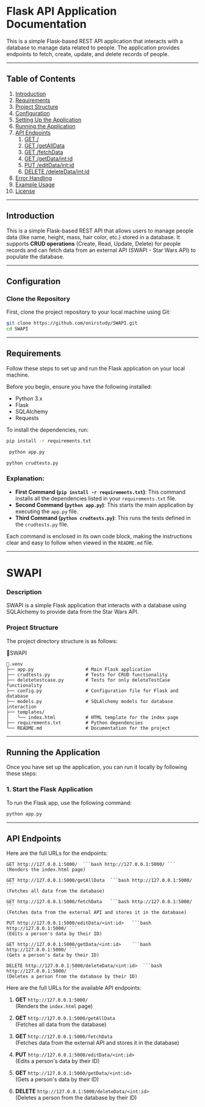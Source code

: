 # Flask API Application Documentation

This is a simple Flask-based REST API application that interacts with a database to manage data related to people. The application provides endpoints to fetch, create, update, and delete records of people.

---

## Table of Contents

1. [Introduction](#introduction)
2. [Requirements](#requirements)
3. [Project Structure](#project-structure)
4. [Configuration](#configuration)
5. [Setting Up the Application](#setting-up-the-application)
6. [Running the Application](#running-the-application)
7. [API Endpoints](#api-endpoints)
   1. [GET /](#get-)
   2. [GET /getAllData](#get-alldata)
   3. [GET /fetchData](#get-fetchdata)
   4. [GET /getData/<int:id>](#get-getdataintid)
   5. [PUT /editData/<int:id>](#put-editdataintid)
   6. [DELETE /deleteData/<int:id>](#delete-deletedataintid)
8. [Error Handling](#error-handling)
9. [Example Usage](#example-usage)
10. [License](#license)

---

## Introduction

This is a simple Flask-based REST API that allows users to manage people data (like name, height, mass, hair color, etc.) stored in a database. It supports **CRUD operations** (Create, Read, Update, Delete) for people records and can fetch data from an external API (SWAPI - Star Wars API) to populate the database.

---

## Configuration

### Clone the Repository

First, clone the project repository to your local machine using Git:

```bash
git clone https://github.com/onirstudy/SWAPI.git
cd SWAPI
```

---
## Requirements

Follow these steps to set up and run the Flask application on your local machine.

Before you begin, ensure you have the following installed:

- Python 3.x
- Flask
- SQLAlchemy
- Requests

To install the dependencies, run:

```bash
pip install -r requirements.txt
```

```bash
 python app.py
```

```bash
python crudtests.py
```

### Explanation:
- **First Command (`pip install -r requirements.txt`)**: This command installs all the dependencies listed in your `requirements.txt` file.
- **Second Command (`python app.py`)**: This starts the main application by executing the `app.py` file.
- **Third Command (`python crudtests.py`)**: This runs the tests defined in the `crudtests.py` file.

Each command is enclosed in its own code block, making the instructions clear and easy to follow when viewed in the `README.md` file.

---
# SWAPI

### Description

SWAPI is a simple Flask application that interacts with a database using SQLAlchemy to provide data from the Star Wars API.

### Project Structure

The project directory structure is as follows:


📁SWAPI

    📁.venv
    ├── app.py                   # Main Flask application
    ├── crudtests.py             # Tests for CRUD functionality
    ├── deletetestcase.py        # Tests for only deleteTestCase functionality
    ├── config.py                # Configuration file for Flask and database
    ├── models.py                # SQLAlchemy models for database interaction
    ├── templates/
    │   └── index.html           # HTML template for the index page
    ├── requirements.txt         # Python dependencies
    └── README.md                # Documentation for the project

---

## Running the Application

Once you have set up the application, you can run it locally by following these steps:

### 1. Start the Flask Application

To run the Flask app, use the following command:

```bash
python app.py
```

---

##  API Endpoints

Here are the full URLs for the endpoints:

    GET http://127.0.0.1:5000/  ```bash http://127.0.0.1:5000/ ```
    (Renders the index.html page)

    GET http://127.0.0.1:5000/getAllData  ```bash http://127.0.0.1:5000/ ```
    (Fetches all data from the database)

    GET http://127.0.0.1:5000/fetchData   ```bash http://127.0.0.1:5000/ ```
    (Fetches data from the external API and stores it in the database)

    PUT http://127.0.0.1:5000/editData/<int:id>   ```bash http://127.0.0.1:5000/ ```
    (Edits a person's data by their ID)
 
    GET http://127.0.0.1:5000/getData/<int:id>    ```bash http://127.0.0.1:5000/ ```
    (Gets a person's data by their ID)

    DELETE http://127.0.0.1:5000/deleteData/<int:id>  ```bash http://127.0.0.1:5000/ ```
    (Deletes a person from the database by their ID)




Here are the full URLs for the available API endpoints:

1. **GET** `http://127.0.0.1:5000/`  
   (Renders the `index.html` page)

2. **GET** `http://127.0.0.1:5000/getAllData`  
   (Fetches all data from the database)

3. **GET** `http://127.0.0.1:5000/fetchData`  
   (Fetches data from the external API and stores it in the database)

4. **PUT** `http://127.0.0.1:5000/editData/<int:id>`  
   (Edits a person's data by their ID)

5. **GET** `http://127.0.0.1:5000/getData/<int:id>`  
   (Gets a person's data by their ID)

6. **DELETE** `http://127.0.0.1:5000/deleteData/<int:id>`  
   (Deletes a person from the database by their ID)

